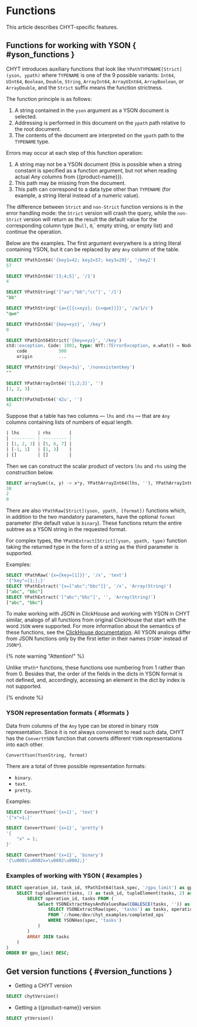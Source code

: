 # Functions

This article describes CHYT-specific features.

## Functions for working with YSON { #yson_functions }

CHYT introduces auxiliary functions that look like `YPathTYPENAME[Strict](yson, ypath)` where `TYPENAME` is one of the 9 possible variants: `Int64`, `UInt64`, `Boolean`, `Double`, `String`, `ArrayInt64`, `ArrayUInt64`, `ArrayBoolean`, or `ArrayDouble`, and the `Strict` suffix means the function strictness.

The function principle is as follows:

1. A string contained in the `yson` argument as a YSON document is selected.
2. Addressing is performed in this document on the `ypath` path relative to the root document.
3. The contents of the document are interpreted on the `ypath` path to the `TYPENAME` type.

Errors may occur at each step of this function operation:

1. A string may not be a YSON document (this is possible when a string constant is specified as a function argument, but not when reading actual Any columns from {{product-name}}).
2. This path may be missing from the document.
3. This path can correspond to a data type other than `TYPENAME` (for example, a string literal instead of a numeric value).

The difference between `Strict` and `non-Strict` function versions is in the error handling mode: the `Strict` version will crash the query, while the `non-Strict` version will return as the result the default value for the corresponding column type (`Null`, `0`,` empty string, or empty list) and continue the operation.

Below are the examples. The first argument everywhere is a string literal containing YSON, but it can be replaced by any `Any` column of the table.


```sql
SELECT YPathInt64('{key1=42; key2=57; key3=29}', '/key2')
57

SELECT YPathInt64('[3;4;5]', '/1')
4

SELECT YPathString('["aa";"bb";"cc"]', '/1')
"bb"

SELECT YPathString('{a={[{c=xyz}; {c=qwe}]}}', '/a/1/c')
"qwe"

SELECT YPathInt64('{key=xyz}', '/key')
0

SELECT YPathInt64Strict('{key=xyz}', '/key')
std::exception. Code: 1001, type: NYT::TErrorException, e.what() = Node /key2 has invalid type: expected one of {"int64", "uint64"}, actual "string"
    code            500
    origin          ...

SELECT YPathString('{key=3u}', '/nonexistentkey')
""

SELECT YPathArrayInt64('[1;2;3]', '')
[1, 2, 3]

SELECT(YPathUInt64('42u', '')
42
```

Suppose that a table has two columns — `lhs` and `rhs` — that are `Any` columns containing lists of numbers of equal length.

```sql
| lhs       | rhs       |
| --------- | --------- |
| [1, 2, 3] | [5, 6, 7] |
| [-1, 1]   | [1, 3]    |
| []        | []        |
```

Then we can construct the scalar product of vectors `lhs` and `rhs` using the construction below.


```sql
SELECT arraySum((x, y) -> x*y, YPathArrayInt64(lhs, ''), YPathArrayInt64(rhs, '')) FROM "//path/to/table"
38
2
0
```

There are also `YPathRaw[Strict](yson, ypath, [format])` functions which, in addition to the two mandatory parameters, have the optional `format` parameter (the default value is `binary`).
These functions return the entire subtree as a YSON string in the requested format.

For complex types, the `YPathExtract[Strict](yson, ypath, type)` function taking the returned type in the form of a string as the third parameter is supported.

Examples:

```sql
SELECT YPathRaw('{x={key=[1]}}', '/x', 'text')
'{"key"=[1;];}'
SELECT YPathExtract('{x=["abc";"bbc"]}', '/x', 'Array(String)')
["abc", "bbc"]
SELECT YPathExtract('["abc";"bbc"]', '', 'Array(String)')
["abc", "bbc"]
```

To make working with JSON in ClickHouse and working with YSON in CHYT similar, analogs of all functions from original ClickHouse that start with the word `JSON` were supported.
For more information about the semantics of these functions, see the [ClickHouse documentation](https://clickhouse.com/docs/ru/sql-reference/functions/json-functions/).
All YSON analogs differ from JSON functions only by the first letter in their names (`YSON*` instead of `JSON*`).

{% note warning "Attention!" %}

Unlike `YPath*` functions, these functions use numbering from 1 rather than from 0.
Besides that, the order of the fields in the dicts in YSON format is not defined, and, accordingly, accessing an element in the dict by index is not supported.

{% endnote %}

### YSON representation formats { #formats }

Data from columns of the `Any` type can be stored in binary `YSON` representation. Since it is not always convenient to read such data, CHYT has the `ConvertYSON` function that converts different `YSON` representations into each other.

`ConvertYson(YsonString, format)`

There are a total of three possible representation formats:

- `binary`.
- `text`.
- `pretty`.

Examples:

```sql
SELECT ConvertYson('{x=1}', 'text')
'{"x"=1;}'

SELECT ConvertYson('{x=1}', 'pretty')
'{
    "x" = 1;
}'

SELECT ConvertYson('{x=1}', 'binary')
'{\u0001\u0002x=\u0002\u0002;}'
```

### Examples of working with YSON { #examples }

```sql
SELECT operation_id, task_id, YPathInt64(task_spec, '/gpu_limit') as gpu_limit, YPathInt64(task_spec, '/job_count') as job_count FROM (
    SELECT tupleElement(tasks, 1) as task_id, tupleElement(tasks, 2) as task_spec, operation_id FROM (
        SELECT operation_id, tasks FROM (
            Select YSONExtractKeysAndValuesRaw(COALESCE(tasks, '')) as tasks, operation_id FROM (
                SELECT YSONExtractRaw(spec, 'tasks') as tasks, operation_id
                FROM `//home/dev/chyt_examples/completed_ops`
                WHERE YSONHas(spec, 'tasks')
            )
        )
        ARRAY JOIN tasks
    )
)
ORDER BY gpu_limit DESC;
```

## Get version functions { #version_functions }

- Getting a CHYT version
```sql
SELECT chytVersion()
```
- Getting a {{product-name}} version
```sql
SELECT ytVersion()
```

